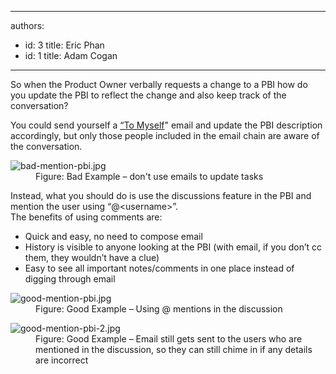 

---
authors:
  - id: 3
    title: Eric Phan
  - id: 1
    title: Adam Cogan
---




<span class='intro'> So when the Product Owner verbally requests a change to a PBI how do you update the PBI to reflect the change and also keep track of the conversation?<br> </span>

<p>You could send yourself a <a href="/_layouts/15/FIXUPREDIRECT.ASPX?WebId=3dfc0e07-e23a-4cbb-aac2-e778b71166a2&amp;TermSetId=07da3ddf-0924-4cd2-a6d4-a4809ae20160&amp;TermId=5c16d531-007d-49ef-8acc-b26596e13e84">“To Myself</a>&quot; email and update the PBI description accordingly, but only those people included in the email chain are aware of the conversation. <br></p><dl class="badImage"><dt><img src="/PublishingImages/bad-mention-pbi.jpg" alt="bad-mention-pbi.jpg" /></dt><dd>Figure&#58; Bad Example – don'​t use emails to update tasks</dd></dl><p>Instead, what you should do is use the discussions feature in the PBI and mention the user using “@&lt;username&gt;”.&#160;<br>The benefits of using comments are&#58;<br>
   </p><ul><li>Quick and easy, no need to compose email<br></li><li>History is visible to anyone looking at the PBI (with email, if you don’t cc them, they wouldn’t have a clue)<br></li><li>Easy to see all important notes/comments in one place instead of digging through email<br></li></ul><dl class="goodImage"><dt><img src="/PublishingImages/good-mention-pbi.jpg" alt="good-mention-pbi.jpg" /></dt><dd>Figure&#58; Good Example – Using @ mentions in the discussion</dd></dl><dl class="goodImage"><dt><img src="/PublishingImages/good-mention-pbi-2.jpg" alt="good-mention-pbi-2.jpg" /></dt><dd>Figure&#58; Good Example – Email still gets sent to the users who are mentioned in the discussion, so they can still chime in if any details are incorrect</dd></dl>


